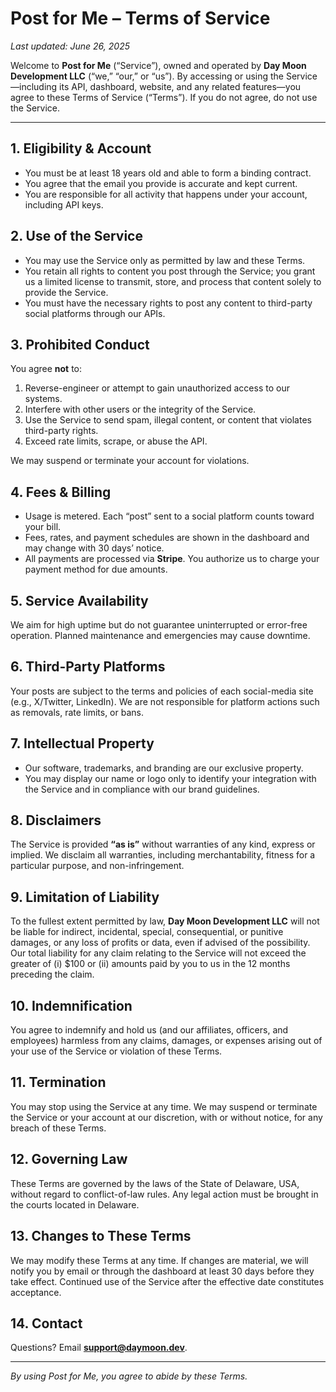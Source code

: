 # Post for Me – Terms of Service

_Last updated: June 26, 2025_

Welcome to **Post for Me** (“Service”), owned and operated by **Day Moon Development LLC** (“we,” “our,” or “us”). By accessing or using the Service—including its API, dashboard, website, and any related features—you agree to these Terms of Service (“Terms”). If you do not agree, do not use the Service.

---

## 1. Eligibility & Account

- You must be at least 18 years old and able to form a binding contract.
- You agree that the email you provide is accurate and kept current.
- You are responsible for all activity that happens under your account, including API keys.

## 2. Use of the Service

- You may use the Service only as permitted by law and these Terms.
- You retain all rights to content you post through the Service; you grant us a limited license to transmit, store, and process that content solely to provide the Service.
- You must have the necessary rights to post any content to third-party social platforms through our APIs.

## 3. Prohibited Conduct

You agree **not** to:

1. Reverse-engineer or attempt to gain unauthorized access to our systems.
2. Interfere with other users or the integrity of the Service.
3. Use the Service to send spam, illegal content, or content that violates third-party rights.
4. Exceed rate limits, scrape, or abuse the API.

We may suspend or terminate your account for violations.

## 4. Fees & Billing

- Usage is metered. Each “post” sent to a social platform counts toward your bill.
- Fees, rates, and payment schedules are shown in the dashboard and may change with 30 days’ notice.
- All payments are processed via **Stripe**. You authorize us to charge your payment method for due amounts.

## 5. Service Availability

We aim for high uptime but do not guarantee uninterrupted or error-free operation. Planned maintenance and emergencies may cause downtime.

## 6. Third-Party Platforms

Your posts are subject to the terms and policies of each social-media site (e.g., X/Twitter, LinkedIn). We are not responsible for platform actions such as removals, rate limits, or bans.

## 7. Intellectual Property

- Our software, trademarks, and branding are our exclusive property.
- You may display our name or logo only to identify your integration with the Service and in compliance with our brand guidelines.

## 8. Disclaimers

The Service is provided **“as is”** without warranties of any kind, express or implied. We disclaim all warranties, including merchantability, fitness for a particular purpose, and non-infringement.

## 9. Limitation of Liability

To the fullest extent permitted by law, **Day Moon Development LLC** will not be liable for indirect, incidental, special, consequential, or punitive damages, or any loss of profits or data, even if advised of the possibility. Our total liability for any claim relating to the Service will not exceed the greater of (i) \$100 or (ii) amounts paid by you to us in the 12 months preceding the claim.

## 10. Indemnification

You agree to indemnify and hold us (and our affiliates, officers, and employees) harmless from any claims, damages, or expenses arising out of your use of the Service or violation of these Terms.

## 11. Termination

You may stop using the Service at any time. We may suspend or terminate the Service or your account at our discretion, with or without notice, for any breach of these Terms.

## 12. Governing Law

These Terms are governed by the laws of the State of Delaware, USA, without regard to conflict-of-law rules. Any legal action must be brought in the courts located in Delaware.

## 13. Changes to These Terms

We may modify these Terms at any time. If changes are material, we will notify you by email or through the dashboard at least 30 days before they take effect. Continued use of the Service after the effective date constitutes acceptance.

## 14. Contact

Questions? Email **support@daymoon.dev**.

---

_By using Post for Me, you agree to abide by these Terms._
